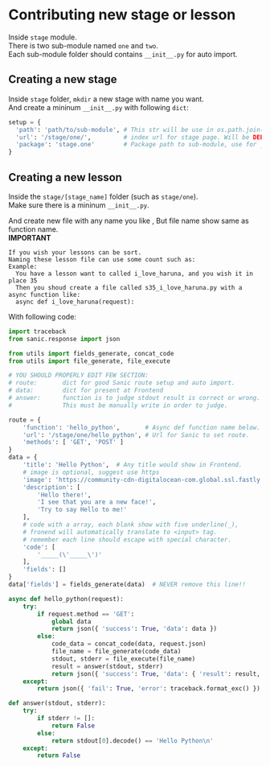 
# Contributing new stage or lesson

Inside `stage` module.  
There is two sub-module named `one` and `two`.  
Each sub-module folder should contains `__init__.py` for auto import.  

## Creating a new stage
Inside `stage` folder, `mkdir` a new stage with name you want.  
And create a mininum `__init__.py` with following `dict`:  
```python
setup = {
  'path': 'path/to/sub-module', # This str will be use in os.path.join(), Do NOT starts with /
  'url': '/stage/one/',         # index url for stage page. Will be DEPRECATED soon.
  'package': 'stage.one'        # Package path to sub-module, use for __import__ function call.
}
```

## Creating a new lesson
Inside the `stage/[stage_name]` folder (such as `stage/one`).  
Make sure there is a mininum `__init__.py`.  


And create new file with any name you like ,
But file name show same as function name.  
**IMPORTANT**
```
If you wish your lessons can be sort.
Naming these lesson file can use some count such as:
Example:
  You have a lesson want to called i_love_haruna, and you wish it in place 35
  Then you shoud create a file called s35_i_love_haruna.py with a async function like:
  async def i_love_haruna(request):
```
With following code:  
```python
import traceback
from sanic.response import json

from utils import fields_generate, concat_code
from utils import file_generate, file_execute

# YOU SHOULD PROPERLY EDIT FEW SECTION:
# route:       dict for good Sanic route setup and auto import.
# data:        dict for present at Frontend
# answer:      function is to judge stdout result is correct or wrong.
#              This must be manually write in order to judge.

route = {
    'function': 'hello_python',       # Async def function name below.
    'url': '/stage/one/hello_python', # Url for Sanic to set route.
    'methods': [ 'GET', 'POST' ]
}
data = {
    'title': 'Hello Python',  # Any title would show in Frontend.
    # image is optional, suggest use https
    'image': 'https://community-cdn-digitalocean-com.global.ssl.fastly.net/assets/tutorials/images/large/EBOOK_PYTHON_no-name.png?1516826609',
    'description': [
        'Hello there!',
        'I see that you are a new face!',
        'Try to say Hello to me!'
    ],
    # code with a array, each blank show with five underline(_),
    # fronend will automatically translate to <input> tag.
    # remember each line should escape with special character.
    'code': [
        '_____(\'_____\')'
    ],
    'fields': []
}
data['fields'] = fields_generate(data)  # NEVER remove this line!!

async def hello_python(request):
    try:
        if request.method == 'GET':
            global data
            return json({ 'success': True, 'data': data })
        else:
            code_data = concat_code(data, request.json)
            file_name = file_generate(code_data)
            stdout, stderr = file_execute(file_name)
            result = answer(stdout, stderr)
            return json({ 'success': True, 'data': { 'result': result, 'stdout': stdout, 'stderr': stderr} })
    except:
        return json({ 'fail': True, 'error': traceback.format_exc() })

def answer(stdout, stderr):
    try:
        if stderr != []:
            return False
        else:
            return stdout[0].decode() == 'Hello Python\n'
    except:
        return False
```
